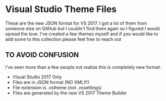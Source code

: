 # Visual Studio Theme Files

These are the new JSON format for VS 2017. I got a lot of them from someone else on GitHub but I couldn't find them again 
so I figured I would spread the love. I've created a few themes myself and if you would like to add some to this collection 
please feel free to reach out

## TO AVOID CONFUSION ##

I've seen more than a few people not realize this is completely new format. 

+ Visual Studio 2017 Only
+ Files are in JSON format (NO XML!!!)
+ File extension is .vstheme (not .vssettings)
+ Files are generated by the new VS 2017 Theme Builder

